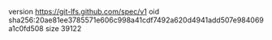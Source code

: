 version https://git-lfs.github.com/spec/v1
oid sha256:20ae81ee3785571e606c998a41cdf7492a620d4941add507e984069a1c0fd508
size 39122
